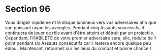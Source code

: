 # Section 96

Vous dirigez rapideme nt le disque lumineux vers vos adversaires
afin que son puissant rayon les aveugles. Pendant cinq Assauts
successifs, il continuera de jouer ce rôle avant d'être atteint et
détruit par un projectile. Cependant,  l'HABlLETÉ  de votre
premier adversaire sera, elle, réduite de 1 point pendant  six
Assauts consécutifs car il restera encore quelque peu ébloui.
Maintenant, retournez sur les lieux du combat et bonne chance !